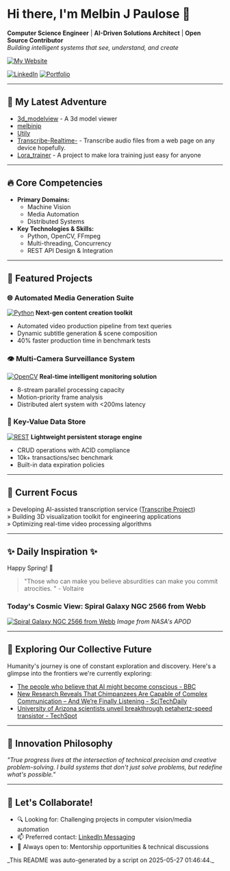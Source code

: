 # Hi there, I'm Melbin J Paulose 👋
**Computer Science Engineer** | **AI-Driven Solutions Architect** | **Open Source Contributor**  
*Building intelligent systems that see, understand, and create*

[![My Website](https://img.shields.io/badge/Website-wecanuseai.com-brightgreen?style=flat)](https://wecanuseai.com)

[![LinkedIn](https://img.shields.io/badge/LinkedIn-Connect%20Professionally-blue?style=flat&logo=linkedin)](https://www.linkedin.com/in/melbinjpaulose)
[![Portfolio](https://img.shields.io/badge/Portfolio-See%20My%20Work-important)](https://melbinjp.github.io/Utily/)

---

## 🚀 My Latest Adventure

<!-- REPO_LIST_START -->
* [3d_modelview](https://github.com/melbinjp/3d_modelview) - A 3d model viewer
* [melbinjp](https://github.com/melbinjp/melbinjp)
* [Utily](https://github.com/melbinjp/Utily)
* [Transcribe-Realtime-](https://github.com/melbinjp/Transcribe-Realtime-) - Transcribe audio files from a web page on any device hopefully.
* [Lora_trainer](https://github.com/melbinjp/Lora_trainer) - A project to make lora training just easy for anyone
<!-- REPO_LIST_END -->

---

## 🔥 Core Competencies

*   **Primary Domains:**
    *   Machine Vision
    *   Media Automation
    *   Distributed Systems
*   **Key Technologies & Skills:**
    *   Python, OpenCV, FFmpeg
    *   Multi-threading, Concurrency
    *   REST API Design & Integration

---

## 🚀 Featured Projects

### 🌐 Automated Media Generation Suite
[![Python](https://img.shields.io/badge/Python-3.8+-yellow?logo=python)](https://github.com/melbinjp/Automated_videogen)
**Next-gen content creation toolkit**  
- Automated video production pipeline from text queries
- Dynamic subtitle generation & scene composition
- 40% faster production time in benchmark tests

### 👁️ Multi-Camera Surveillance System
[![OpenCV](https://img.shields.io/badge/OpenCV-4.5+-green?logo=opencv)](https://github.com/melbinjp/MultiCamSurveillance)
**Real-time intelligent monitoring solution**  
- 8-stream parallel processing capacity
- Motion-priority frame analysis
- Distributed alert system with <200ms latency

### 💾 Key-Value Data Store
[![REST](https://img.shields.io/badge/REST-API-red)](https://github.com/melbinjp/Key_value_datastore)
**Lightweight persistent storage engine**  
- CRUD operations with ACID compliance
- 10k+ transactions/sec benchmark
- Built-in data expiration policies

---

## 📌 Current Focus

» Developing AI-assisted transcription service ([Transcribe Project](https://github.com/melbinjp/Transcribe))  
» Building 3D visualization toolkit for engineering applications  
» Optimizing real-time video processing algorithms

---

## ✨ Daily Inspiration ✨

<!-- INSPIRATION_START -->
Happy Spring! 🌱

> "Those who can make you believe absurdities can make you commit atrocities. " - Voltaire


### Today's Cosmic View: Spiral Galaxy NGC 2566 from Webb

[![Spiral Galaxy NGC 2566 from Webb](https://apod.nasa.gov/apod/image/2505/NGC2256_Webb_1280.jpg)](https://apod.nasa.gov/apod/image/2505/NGC2256_Webb_1280.jpg)
_Image from NASA's APOD_

<!-- INSPIRATION_END -->

---

## 🌌 Exploring Our Collective Future

Humanity's journey is one of constant exploration and discovery. Here's a glimpse into the frontiers we're currently exploring:

<!-- FUTURE_INSIGHTS_START -->
* [The people who believe that AI might become conscious - BBC](https://www.bbc.com/news/articles/c0k3700zljjo)
* [New Research Reveals That Chimpanzees Are Capable of Complex Communication – And We’re Finally Listening - SciTechDaily](https://scitechdaily.com/?p=476899)
* [University of Arizona scientists unveil breakthrough petahertz-speed transistor - TechSpot](https://www.techspot.com/news/108050-university-arizona-scientists-unveil-breakthrough-petahertz-speed-transistor.html)
<!-- FUTURE_INSIGHTS_END -->

---

## 💬 Innovation Philosophy

*"True progress lives at the intersection of technical precision and creative problem-solving. I build systems that don't just solve problems, but redefine what's possible."*

---

## 🤝 Let's Collaborate!

- 🔍 Looking for: Challenging projects in computer vision/media automation
- 📫 Preferred contact: [LinkedIn Messaging](https://www.linkedin.com/in/melbinjpaulose)
- 🌱 Always open to: Mentorship opportunities & technical discussions

<!-- TIMESTAMP -->_This README was auto-generated by a script on 2025-05-27 01:46:44._<!-- /TIMESTAMP -->
